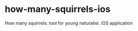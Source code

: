 how-many-squirrels-ios
======================

How many squirrels: tool for young naturalist. iOS application
